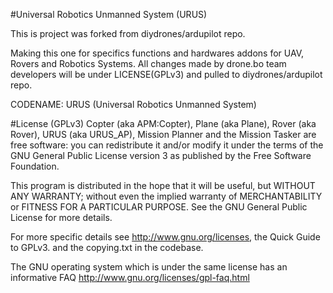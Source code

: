 #Universal Robotics Unmanned System (URUS)

This is project was forked from diydrones/ardupilot repo.

Making this one for specifics functions and hardwares addons for UAV, Rovers and Robotics Systems.
All changes made by drone.bo team developers will be under LICENSE(GPLv3) and pulled to diydrones/ardupilot repo.

CODENAME: URUS (Universal Robotics Unmanned System)

#License (GPLv3)
Copter (aka APM:Copter), Plane (aka Plane), Rover (aka Rover), URUS (aka URUS_AP), Mission Planner and the Mission Tasker are free software: you can redistribute it and/or modify it under the terms of the GNU General Public License version 3 as published by the Free Software Foundation.

This program is distributed in the hope that it will be useful, but WITHOUT ANY WARRANTY; without even the implied warranty of MERCHANTABILITY or FITNESS FOR A PARTICULAR PURPOSE. See the GNU General Public License for more details.

For more specific details see http://www.gnu.org/licenses, the Quick Guide to GPLv3. and the copying.txt in the codebase.

The GNU operating system which is under the same license has an informative FAQ http://www.gnu.org/licenses/gpl-faq.html
